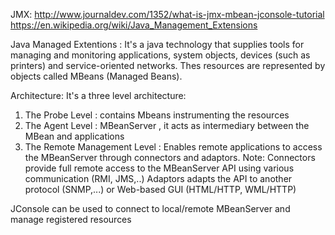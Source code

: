 JMX:
http://www.journaldev.com/1352/what-is-jmx-mbean-jconsole-tutorial
https://en.wikipedia.org/wiki/Java_Management_Extensions

Java Managed Extentions : It's a java technology that supplies tools for managing and monitoring applications, system objects, devices (such as printers) and service-oriented networks.
Thes resources are represented by objects called MBeans (Managed Beans).

Architecture:
It's a three level architecture:
1. The Probe Level : contains Mbeans instrumenting the resources
2. The Agent Level : MBeanServer , it acts as intermediary between the MBean and applications
3. The Remote Management Level : Enables remote applications to access the MBeanServer through connectors and adaptors.
	Note: Connectors provide full remote access to the MBeanServer API using various communication (RMI, JMS,..)
	      Adaptors adapts the API to another protocol (SNMP,...) or Web-based GUI (HTML/HTTP, WML/HTTP)

JConsole can be used to connect to local/remote MBeanServer and manage registered resources



